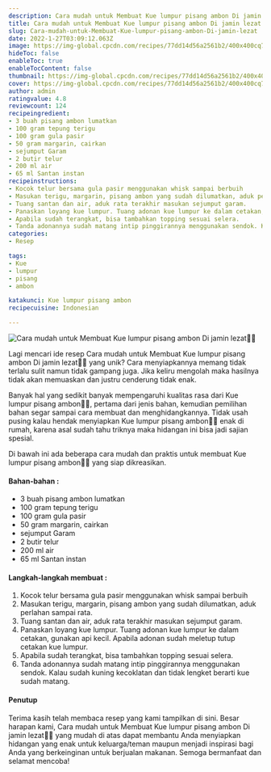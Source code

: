 ```yaml
---
description: Cara mudah untuk Membuat Kue lumpur pisang ambon Di jamin lezat"
title: Cara mudah untuk Membuat Kue lumpur pisang ambon Di jamin lezat
slug: Cara-mudah-untuk-Membuat-Kue-lumpur-pisang-ambon-Di-jamin-lezat
date: 2022-1-27T03:09:12.063Z
image: https://img-global.cpcdn.com/recipes/77dd14d56a2561b2/400x400cq70/photo.jpg
hideToc: false
enableToc: true
enableTocContent: false
thumbnail: https://img-global.cpcdn.com/recipes/77dd14d56a2561b2/400x400cq70/photo.jpg
cover: https://img-global.cpcdn.com/recipes/77dd14d56a2561b2/400x400cq70/photo.jpg
author: admin
ratingvalue: 4.8
reviewcount: 124
recipeingredient:
- 3 buah pisang ambon lumatkan
- 100 gram tepung terigu
- 100 gram gula pasir
- 50 gram margarin, cairkan
- sejumput Garam
- 2 butir telur
- 200 ml air
- 65 ml Santan instan
recipeinstructions:
- Kocok telur bersama gula pasir menggunakan whisk sampai berbuih
- Masukan terigu, margarin, pisang ambon yang sudah dilumatkan, aduk perlahan sampai rata.
- Tuang santan dan air, aduk rata terakhir masukan sejumput garam.
- Panaskan loyang kue lumpur. Tuang adonan kue lumpur ke dalam cetakan, gunakan api kecil. Apabila adonan sudah meletup tutup cetakan kue lumpur.
- Apabila sudah terangkat, bisa tambahkan topping sesuai selera.
- Tanda adonannya sudah matang intip pinggirannya menggunakan sendok. Kalau sudah kuning kecoklatan dan tidak lengket berarti kue sudah matang.
categories:
- Resep

tags:
- Kue
- lumpur
- pisang
- ambon

katakunci: Kue lumpur pisang ambon
recipecuisine: Indonesian

---
```


![Cara mudah untuk Membuat Kue lumpur pisang ambon Di jamin lezat👩‍🍳](https://img-global.cpcdn.com/recipes/77dd14d56a2561b2/400x400cq70/photo.jpg)

Lagi mencari ide resep Cara mudah untuk Membuat Kue lumpur pisang ambon Di jamin lezat👩‍🍳 yang unik? Cara menyiapkannya memang tidak terlalu sulit namun tidak gampang juga. Jika keliru mengolah maka hasilnya tidak akan memuaskan dan justru cenderung tidak enak.

Banyak hal yang sedikit banyak mempengaruhi kualitas rasa dari Kue lumpur pisang ambon👩‍🍳, pertama dari jenis bahan, kemudian pemilihan bahan segar sampai cara membuat dan menghidangkannya. Tidak usah pusing kalau hendak menyiapkan Kue lumpur pisang ambon👩‍🍳 enak di rumah, karena asal sudah tahu triknya maka hidangan ini bisa jadi sajian spesial.

Di bawah ini ada beberapa cara mudah dan praktis untuk membuat Kue lumpur pisang ambon👩‍🍳 yang siap dikreasikan.

<!--inarticleads1-->

#### Bahan-bahan :

- 3 buah pisang ambon lumatkan
- 100 gram tepung terigu
- 100 gram gula pasir
- 50 gram margarin, cairkan
- sejumput Garam
- 2 butir telur
- 200 ml air
- 65 ml Santan instan

<!--inarticleads2-->

#### Langkah-langkah membuat :

1. Kocok telur bersama gula pasir menggunakan whisk sampai berbuih
1. Masukan terigu, margarin, pisang ambon yang sudah dilumatkan, aduk perlahan sampai rata.
1. Tuang santan dan air, aduk rata terakhir masukan sejumput garam.
1. Panaskan loyang kue lumpur. Tuang adonan kue lumpur ke dalam cetakan, gunakan api kecil. Apabila adonan sudah meletup tutup cetakan kue lumpur.
1. Apabila sudah terangkat, bisa tambahkan topping sesuai selera.
1. Tanda adonannya sudah matang intip pinggirannya menggunakan sendok. Kalau sudah kuning kecoklatan dan tidak lengket berarti kue sudah matang.

#### Penutup

Terima kasih telah membaca resep yang kami tampilkan di sini. Besar harapan kami, Cara mudah untuk Membuat Kue lumpur pisang ambon Di jamin lezat👩‍🍳 yang mudah di atas dapat membantu Anda menyiapkan hidangan yang enak untuk keluarga/teman maupun menjadi inspirasi bagi Anda yang berkeinginan untuk berjualan makanan. Semoga bermanfaat dan selamat mencoba!